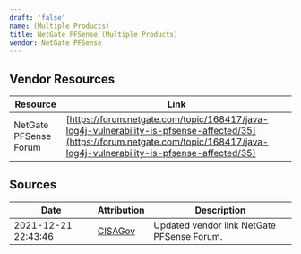 ```yaml
---
draft: 'false'
name: (Multiple Products)
title: NetGate PFSense (Multiple Products)
vendor: NetGate PFSense
---
```


## Vendor Resources
| Resource | Link |
| --- | --- |
| NetGate PFSense Forum | [https://forum.netgate.com/topic/168417/java-log4j-vulnerability-is-pfsense-affected/35](https://forum.netgate.com/topic/168417/java-log4j-vulnerability-is-pfsense-affected/35) |



## Sources
| Date | Attribution | Description |
| --- | --- | --- |
| 2021-12-21 22:43:46 | [CISAGov](https://raw.githubusercontent.com/cisagov/log4j-affected-db/develop/README.md) | Updated vendor link NetGate PFSense Forum.  |
